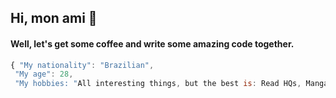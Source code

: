 ## Hi, mon ami 👋

 #### Well, let's get some coffee and write some amazing code together.
 
 ```javascript
{ "My nationality": "Brazilian",
  "My age": 28,
  "My hobbies: "All interesting things, but the best is: Read HQs, Mangas, Write artciles and have quality time with my family."}
```

<!--
**Rafael-Marvila/Rafael-Marvila** is a ✨ _special_ ✨ repository because its `README.md` (this file) appears on your GitHub profile.

Here are some ideas to get you started:

- 🔭 I’m currently working on ...
- 🌱 I’m currently learning ...
- 👯 I’m looking to collaborate on ...
- 🤔 I’m looking for help with ...
- 💬 Ask me about ...
- 📫 How to reach me: ...
- 😄 Pronouns: ...
- ⚡ Fun fact: ...
-->
